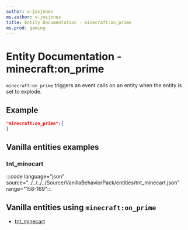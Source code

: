 ```yaml
---
author: v-josjones
ms.author: v-josjones
title: Entity Documentation - minecraft:on_prime
ms.prod: gaming
---
```


# Entity Documentation - minecraft:on_prime

`minecraft:on_prime` triggers an event calls on an entity when the entity is set to explode.

## Example

```json
"minecraft:on_prime":{
}
```

## Vanilla entities examples

### tnt_minecart

:::code language="json" source="../../../../Source/VanillaBehaviorPack/entities/tnt_minecart.json" range="158-169":::

## Vanilla entities using `minecraft:on_prime`

- [tnt_minecart](../../../../Source/VanillaBehaviorPack_Snippets/entities/tnt_minecart.md)
